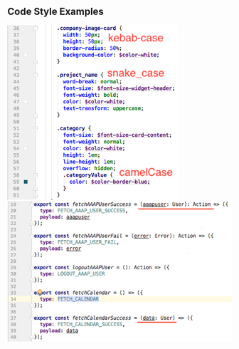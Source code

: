 ## Code Style Examples

![Code style example 1](images/code_style_1.png)
![Code style example 2](images/code_style_2.png)
